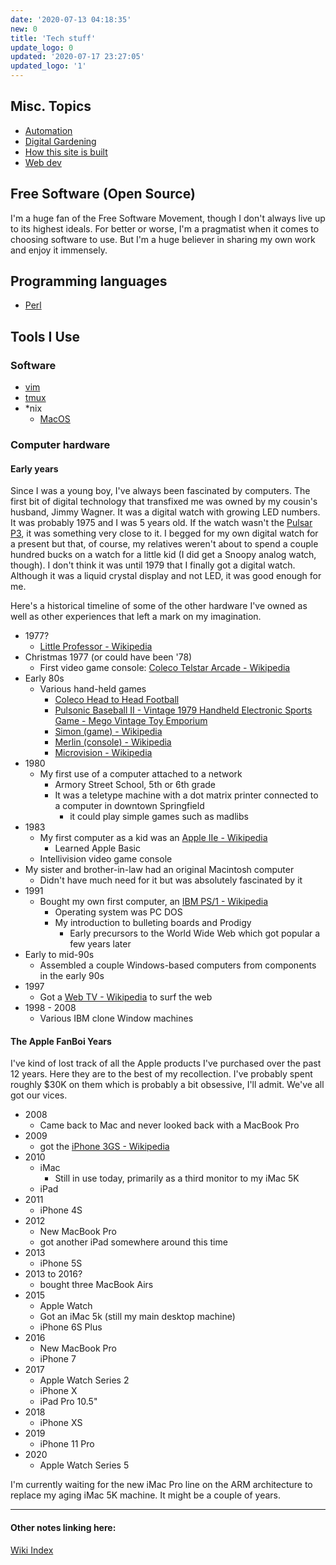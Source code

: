 ```yaml
---
date: '2020-07-13 04:18:35'
new: 0
title: 'Tech stuff'
update_logo: 0
updated: '2020-07-17 23:27:05'
updated_logo: '1'
---
```

## Misc. Topics
* [Automation](/Automation)
* [Digital Gardening](/Digital-Gardening)
* [How this site is built](/How-this-site-is-built)
* [Web dev](/Web-dev)

## Free Software (Open Source)
I'm a huge fan of the Free Software Movement, though I don't always live up to
its highest ideals. For better or worse, I'm a pragmatist when it comes to
choosing software to use. But I'm a huge believer in sharing my own work and
enjoy it immensely.

## Programming languages
* [Perl](/Perl)

## Tools I Use
### Software
* [vim](/vim)
* [tmux](/tmux)
* *nix
  * [MacOS](/MacOS)

### Computer hardware
#### Early years
Since I was a young boy, I've always been fascinated by computers. The first bit
of digital technology that transfixed me was owned by my cousin's husband, Jimmy
Wagner. It was a digital watch with growing LED numbers. It was probably 1975
and I was 5 years old. If the watch wasn't the [Pulsar P3](https://20centurywatches.com/pulsar-p3/), it was something very close to it.
I begged for my own digital watch for a present but that, of course, my
relatives weren't about to spend a couple hundred bucks on a watch for a little
kid (I did get a Snoopy analog watch, though). I don't think it was until 1979
that I finally got a digital watch. Although it was a liquid crystal display and
not LED, it was good enough for me.

Here's a historical timeline of some of the other hardware I've owned as well as
other experiences that left a mark on my imagination.

* 1977?
  * [Little Professor - Wikipedia](https://en.wikipedia.org/wiki/Little_Professor)
* Christmas 1977 (or could have been '78)
  * First video game console: [Coleco Telstar Arcade - Wikipedia](https://en.wikipedia.org/wiki/Coleco_Telstar_Arcade)
* Early 80s
  * Various hand-held games
    * [Coleco Head to Head Football](https://www.handheldmuseum.com/Coleco/H2HFootball.htm)
    * [Pulsonic Baseball II - Vintage 1979 Handheld Electronic Sports Game - Mego  Vintage Toy Emporium](https://www.vintagetoyemporium.com/product-page/pulsonic-baseball-ii-vintage-1979-handheld-electronic-sports-game-mego)
    * [Simon (game) - Wikipedia](https://en.wikipedia.org/wiki/Simon_%28game%29)
    * [Merlin (console) - Wikipedia](https://en.wikipedia.org/wiki/Merlin_%28console%29)
    * [Microvision - Wikipedia](https://en.wikipedia.org/wiki/Microvision)
* 1980
  * My first use of a computer attached to a network
    * Armory Street School, 5th or 6th grade
    * It was a teletype machine with a dot matrix printer connected to a
      computer in downtown Springfield
      * it could play simple games such as madlibs
* 1983
  * My first computer as a kid was an [Apple IIe - Wikipedia](https://en.wikipedia.org/wiki/Apple_IIe)
    * Learned Apple Basic
  * Intellivision video game console
* My sister and brother-in-law had an original Macintosh computer
  * Didn't have much need for it but was absolutely fascinated by it
* 1991
  * Bought my own first computer, an [IBM PS/1 - Wikipedia](https://en.wikipedia.org/wiki/IBM_PS/1)
    * Operating system was PC DOS
    * My introduction to bulleting boards and Prodigy
      * Early precursors to the World Wide Web which got popular a few years
        later
* Early to mid-90s
  * Assembled a couple Windows-based computers from components in the early 90s
* 1997
  * Got a [Web TV - Wikipedia](https://en.wikipedia.org/wiki/MSN_TV) to surf the web
* 1998 - 2008
  * Various IBM clone Window machines

#### The Apple FanBoi Years
I've kind of lost track of all the Apple products I've purchased over the past
12 years. Here they are to the best of my recollection. I've probably spent
roughly $30K on them which is probably a bit obsessive, I'll admit. We've all
got our vices.

* 2008
  * Came back to Mac and never looked back with a MacBook Pro
* 2009
  * got the [iPhone 3GS - Wikipedia](https://en.wikipedia.org/wiki/IPhone_3GS)
* 2010
  * iMac
    * Still in use today, primarily as a third monitor to my iMac 5K
  * iPad
* 2011
  * iPhone 4S
* 2012
  * New MacBook Pro
  * got another iPad somewhere around this time
* 2013
  * iPhone 5S
* 2013 to 2016?
  * bought three MacBook Airs
* 2015
  * Apple Watch
  * Got an iMac 5k (still my main desktop machine)
  * iPhone 6S Plus
* 2016
  * New MacBook Pro
  * iPhone 7
* 2017
  * Apple Watch Series 2
  * iPhone X
  * iPad Pro 10.5"
* 2018
  * iPhone XS
* 2019
  * iPhone 11 Pro
* 2020
  * Apple Watch Series 5

I'm currently waiting for the new iMac Pro line on the ARM architecture to
replace my aging iMac 5K machine. It might be a couple of years.

---
#### Other notes linking here:

[Wiki Index](/index/)
